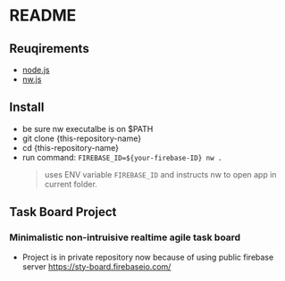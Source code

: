 # README #


## Reuqirements

*  [node.js](https://nodejs.org)
*  [nw.js](nwjs.io/)

## Install

* be sure nw executalbe is on $PATH
* git clone {this-repository-name}
* cd {this-repository-name}
* run command: `FIREBASE_ID=${your-firebase-ID} nw .`
  > uses ENV variable `FIREBASE_ID` and instructs nw to open app in current folder.

## Task Board Project ##
### Minimalistic non-intruisive realtime agile task board ###


* Project is in private repository now because of using public firebase server https://sty-board.firebaseio.com/

